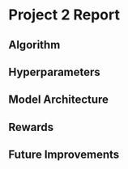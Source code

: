 # Project 2 Report

## Algorithm

## Hyperparameters


## Model Architecture

## Rewards


## Future Improvements

